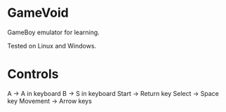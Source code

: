 # GameVoid
GameBoy emulator for learning.

Tested on Linux and Windows.

# Controls
A -> A in keyboard
B -> S in keyboard
Start -> Return key
Select -> Space key
Movement -> Arrow keys
